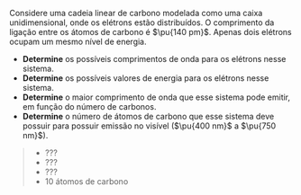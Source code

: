 Considere uma cadeia linear de carbono modelada como uma caixa unidimensional, onde os elétrons estão distribuídos. O comprimento da ligação entre os átomos de carbono é $\pu{140 pm}$. Apenas dois elétrons ocupam um mesmo nível de energia.

- **Determine** os possíveis comprimentos de onda para os elétrons nesse sistema.
- **Determine** os possíveis valores de energia para os elétrons nesse sistema.
- **Determine** o maior comprimento de onda que esse sistema pode emitir, em função do número de carbonos.
- **Determine** o número de átomos de carbono que esse sistema deve possuir para possuir emissão no visível ($\pu{400 nm}$ a $\pu{750 nm}$).

> - ???
> - ???
> - ???
> - 10 átomos de carbono